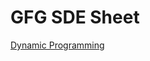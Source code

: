 # GFG SDE Sheet
[Dynamic Programming](https://github.com/hellooohk/gfg-sde-sheet/tree/main/Dynamic%20Programming)